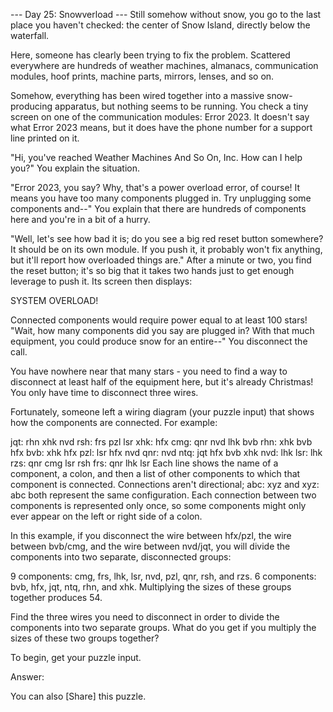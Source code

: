 --- Day 25: Snowverload ---
Still somehow without snow, you go to the last place you haven't checked: the center of Snow Island, directly below the
waterfall.

Here, someone has clearly been trying to fix the problem. Scattered everywhere are hundreds of weather machines,
almanacs, communication modules, hoof prints, machine parts, mirrors, lenses, and so on.

Somehow, everything has been wired together into a massive snow-producing apparatus, but nothing seems to be running.
You check a tiny screen on one of the communication modules: Error 2023. It doesn't say what Error 2023 means, but it
does have the phone number for a support line printed on it.

"Hi, you've reached Weather Machines And So On, Inc. How can I help you?" You explain the situation.

"Error 2023, you say? Why, that's a power overload error, of course! It means you have too many components plugged in.
Try unplugging some components and--" You explain that there are hundreds of components here and you're in a bit of a
hurry.

"Well, let's see how bad it is; do you see a big red reset button somewhere? It should be on its own module. If you push
it, it probably won't fix anything, but it'll report how overloaded things are." After a minute or two, you find the
reset button; it's so big that it takes two hands just to get enough leverage to push it. Its screen then displays:

SYSTEM OVERLOAD!

Connected components would require
power equal to at least 100 stars!
"Wait, how many components did you say are plugged in? With that much equipment, you could produce snow for an entire--"
You disconnect the call.

You have nowhere near that many stars - you need to find a way to disconnect at least half of the equipment here, but
it's already Christmas! You only have time to disconnect three wires.

Fortunately, someone left a wiring diagram (your puzzle input) that shows how the components are connected. For example:

jqt: rhn xhk nvd
rsh: frs pzl lsr
xhk: hfx
cmg: qnr nvd lhk bvb
rhn: xhk bvb hfx
bvb: xhk hfx
pzl: lsr hfx nvd
qnr: nvd
ntq: jqt hfx bvb xhk
nvd: lhk
lsr: lhk
rzs: qnr cmg lsr rsh
frs: qnr lhk lsr
Each line shows the name of a component, a colon, and then a list of other components to which that component is
connected. Connections aren't directional; abc: xyz and xyz: abc both represent the same configuration. Each connection
between two components is represented only once, so some components might only ever appear on the left or right side of
a colon.

In this example, if you disconnect the wire between hfx/pzl, the wire between bvb/cmg, and the wire between nvd/jqt, you
will divide the components into two separate, disconnected groups:

9 components: cmg, frs, lhk, lsr, nvd, pzl, qnr, rsh, and rzs.
6 components: bvb, hfx, jqt, ntq, rhn, and xhk.
Multiplying the sizes of these groups together produces 54.

Find the three wires you need to disconnect in order to divide the components into two separate groups. What do you get
if you multiply the sizes of these two groups together?

To begin, get your puzzle input.

Answer:

You can also [Share] this puzzle.
